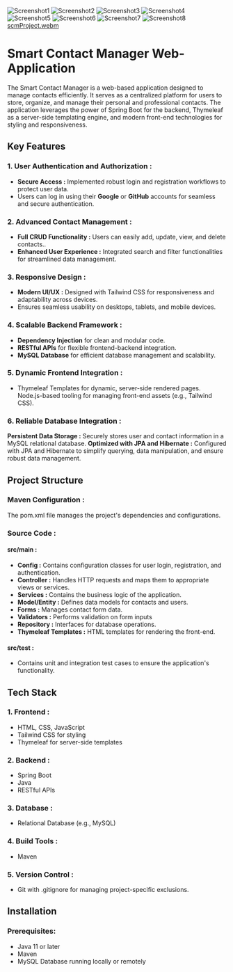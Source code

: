 ![Screenshot1](https://github.com/user-attachments/assets/ac611fa3-a23e-4049-adcd-2efde9e9ee45)
![Screenshot2](https://github.com/user-attachments/assets/f10ddd3f-b2bf-4378-9526-3bbdefcd71ee)
![Screenshot3](https://github.com/user-attachments/assets/7db66433-9693-4335-93d7-29222616d620)
![Screenshot4](https://github.com/user-attachments/assets/8a3eae6e-9fd3-4ed3-b517-5e742a51597e)
![Screenshot5](https://github.com/user-attachments/assets/bad2a0b7-9035-4229-9358-de10eeb0f5e0)
![Screenshot6](https://github.com/user-attachments/assets/8a80606e-7051-4dc5-b78e-7e39e6077516)
![Screenshot7](https://github.com/user-attachments/assets/4f29b491-e74a-49fc-b50e-aaabe1635437)
![Screenshot8](https://github.com/user-attachments/assets/7bacba1b-67d6-4d82-be63-187f3968b6b4)
[scmProject.webm](https://github.com/user-attachments/assets/d3e9e52a-b116-4abf-881a-950f573244df)

# Smart Contact Manager Web-Application

The Smart Contact Manager is a web-based application designed to manage contacts efficiently. It serves as a centralized platform for users to store, organize, and manage their personal and professional contacts. The application leverages the power of Spring Boot for the backend, Thymeleaf as a server-side templating engine, and modern front-end technologies for styling and responsiveness.

## Key Features

### 1. User Authentication and Authorization :
- **Secure Access :** Implemented robust login and registration workflows to protect user data.
- Users can log in using their **Google** or **GitHub** accounts for seamless and secure authentication.

### 2. Advanced Contact Management :
- **Full CRUD Functionality :** Users can easily add, update, view, and delete contacts..
- **Enhanced User Experience :** Integrated search and filter functionalities for streamlined data management.

### 3. Responsive Design :
- **Modern UI/UX :** Designed with Tailwind CSS for responsiveness and adaptability across devices.
- Ensures seamless usability on desktops, tablets, and mobile devices.

### 4. Scalable Backend Framework :
- **Dependency Injection** for clean and modular code.
- **RESTful APIs** for flexible frontend-backend integration.
- **MySQL Database** for efficient database management and scalability.

### 5. Dynamic Frontend Integration :
- Thymeleaf Templates for dynamic, server-side rendered pages.
Node.js-based tooling for managing front-end assets (e.g., Tailwind CSS).

### 6. Reliable Database Integration :
**Persistent Data Storage :** Securely stores user and contact information in a MySQL relational database.
**Optimized with JPA and Hibernate :** Configured with JPA and Hibernate to simplify querying, data manipulation, and ensure robust data management.

## Project Structure 

### Maven Configuration :
The pom.xml file manages the project's dependencies and configurations.

### Source Code :
#### src/main :
- **Config :** Contains configuration classes for user login, registration, and authentication.
- **Controller :** Handles HTTP requests and maps them to appropriate views or services.
- **Services :** Contains the business logic of the application.
- **Model/Entity :** Defines data models for contacts and users.
- **Forms :** Manages contact form data.
- **Validators :** Performs validation on form inputs
- **Repository :** Interfaces for database operations.
- **Thymeleaf Templates :** HTML templates for rendering the front-end.
#### src/test : 
- Contains unit and integration test cases to ensure the application's functionality.

## Tech Stack

### 1. Frontend :
- HTML, CSS, JavaScript
- Tailwind CSS for styling
- Thymeleaf for server-side templates

### 2. Backend :
- Spring Boot
- Java
- RESTful APIs

### 3. Database :
- Relational Database (e.g., MySQL)

### 4. Build Tools :
- Maven
  
### 5. Version Control :
- Git with .gitignore for managing project-specific exclusions.

## Installation

### Prerequisites:
- Java 11 or later
- Maven
- MySQL Database running locally or remotely
